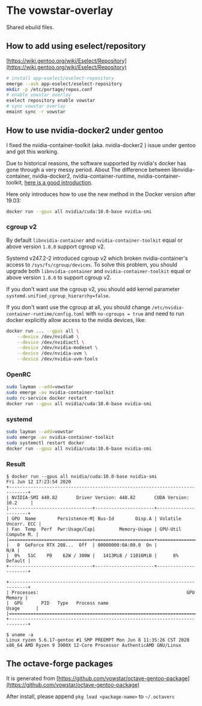 # The vowstar-overlay

Shared ebuild files.

## How to add using eselect/repository

[https://wiki.gentoo.org/wiki/Eselect/Repository](https://wiki.gentoo.org/wiki/Eselect/Repository)

```bash
# install app-eselect/eselect-repository
emerge --ask app-eselect/eselect-repository
mkdir -p /etc/portage/repos.conf
# enable vowstar overlay
eselect repository enable vowstar
# sync vowstar overlay
emaint sync -r vowstar
```

## How to use nvidia-docker2 under gentoo

I fixed the nvidia-container-toolkit (aka. nvidia-docker2 ) issue under gentoo and got this working.

Due to historical reasons, the software supported by nvidia's docker has gone through a very messy period. About The difference between libnvidia-container, nvidia-docker2, nvidia-container-runtime, nvidia-container-toolkit, [here is a good introduction](https://github.com/NVIDIA/nvidia-docker/issues/1268).

Here only introduces how to use the new method in the Docker version after 19.03:

```bash
docker run --gpus all nvidia/cuda:10.0-base nvidia-smi
```

### cgroup v2

By default ``libnvidia-container`` and ``nvidia-container-toolkit`` equal or above version ``1.8.0`` support cgroup v2.

Systemd v247.2-2 introduced cgroup v2 which broken nvidia-container's access to ``/sys/fs/cgroup/devices``.
To solve this problem, you should upgrade both ``libnvidia-container`` and ``nvidia-container-toolkit`` equal or above
version ``1.8.0`` to support cgroup v2.

If you don't want use the cgroup v2, you should add kernel parameter ``systemd.unified_cgroup_hierarchy=false``.

If you don't want use the cgroup at all, you should change ``/etc/nvidia-container-runtime/config.toml`` with ``no-cgroups = true`` and need to run docker explicitly allow access to the nvidia devices, like:

```bash
docker run ... --gpus all \
    --device /dev/nvidia0 \
    --device /dev/nvidiactl \
    --device /dev/nvidia-modeset \
    --device /dev/nvidia-uvm \
    --device /dev/nvidia-uvm-tools
```

### OpenRC

```bash
sudo layman --add=vowstar
sudo emerge -av nvidia-container-toolkit
sudo rc-service docker restart
docker run --gpus all nvidia/cuda:10.0-base nvidia-smi
```

### systemd

```bash
sudo layman --add=vowstar
sudo emerge -av nvidia-container-toolkit
sudo systemctl restart docker
docker run --gpus all nvidia/cuda:10.0-base nvidia-smi
```

### Result

```text
$ docker run --gpus all nvidia/cuda:10.0-base nvidia-smi
Fri Jun 12 17:23:54 2020
+-----------------------------------------------------------------------------+
| NVIDIA-SMI 440.82       Driver Version: 440.82       CUDA Version: 10.2     |
|-------------------------------+----------------------+----------------------+
| GPU  Name        Persistence-M| Bus-Id        Disp.A | Volatile Uncorr. ECC |
| Fan  Temp  Perf  Pwr:Usage/Cap|         Memory-Usage | GPU-Util  Compute M. |
|===============================+======================+======================|
|   0  GeForce RTX 208...  Off  | 00000000:0A:00.0  On |                  N/A |
|  0%   51C    P0    62W / 300W |   1413MiB / 11016MiB |      8%      Default |
+-------------------------------+----------------------+----------------------+

+-----------------------------------------------------------------------------+
| Processes:                                                       GPU Memory |
|  GPU       PID   Type   Process name                             Usage      |
|=============================================================================|
+-----------------------------------------------------------------------------+

$ uname -a
Linux ryzen 5.6.17-gentoo #1 SMP PREEMPT Mon Jun 8 11:35:26 CST 2020 x86_64 AMD Ryzen 9 3900X 12-Core Processor AuthenticAMD GNU/Linux
```

## The octave-forge packages

It is generated from [https://github.com/vowstar/octave-gentoo-package](https://github.com/vowstar/octave-gentoo-package)

After install, please append ``pkg load <package-name>`` to ``~/.octaverc``
